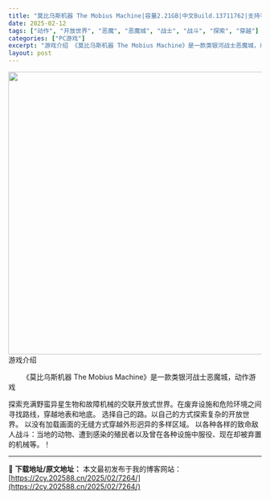 ```yaml
---
title: "莫比乌斯机器 The Mobius Machine|容量2.21GB|中文Build.13711762|支持手柄"
date: 2025-02-12
tags: ["动作", "开放世界", "恶魔", "恶魔城", "战士", "战斗", "探索", "穿越"]
categories: ["PC游戏"]
excerpt: "游戏介绍 《莫比乌斯机器 The Mobius Machine》是一款类银河战士恶魔城，动作游戏 探索充满野蛮异星生物和故障机械的交联开放式世界。在废弃设施和危险环境之间寻找路线，穿越地表和地底。 选择自己的路。以自己的方式探索复杂的开放世界。 以没有加载画面的无缝方式穿越外形迥异的多样区域。 以各&hellip;"
layout: post
---
```


<img class="aligncenter size-full wp-image-7421" src="https://2cy.202588.cn/wp-content/uploads/2025/02/2025021313221586.webp" alt="" width="1000" height="562" />
游戏介绍
<p style="white-space: normal; text-indent: 2em; text-align: left;">《莫比乌斯机器 The Mobius Machine》是一款类银河战士恶魔城，动作游戏</p>
探索充满野蛮异星生物和故障机械的交联开放式世界。在废弃设施和危险环境之间寻找路线，穿越地表和地底。
选择自己的路。以自己的方式探索复杂的开放世界。
以没有加载画面的无缝方式穿越外形迥异的多样区域。
以各种各样的致命敌人战斗：当地的动物、遭到感染的殖民者以及曾在各种设施中服役、现在却被弃置的机械等。！

---
📖 **下载地址/原文地址：** 本文最初发布于我的博客网站：[https://2cy.202588.cn/2025/02/7264/](https://2cy.202588.cn/2025/02/7264/)

